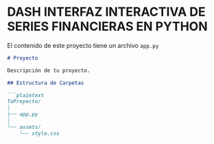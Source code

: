 # DASH INTERFAZ INTERACTIVA DE SERIES FINANCIERAS EN PYTHON

El contenido de este proyecto tiene un archivo `app.py`

```markdown
# Proyecto

Descripción de tu proyecto.

## Estructura de Carpetas

```plaintext
TuProyecto/
│
├── app.py
│
└── assets/
    └── style.css
